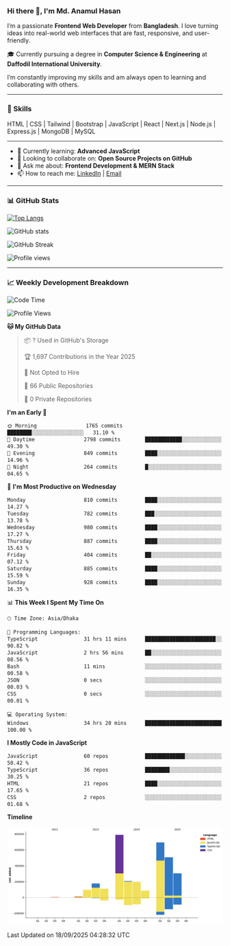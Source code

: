 ### Hi there 👋, I'm Md. Anamul Hasan

I’m a passionate **Frontend Web Developer** from **Bangladesh**. I love turning ideas into real-world web interfaces that are fast, responsive, and user-friendly.

🎓 Currently pursuing a degree in **Computer Science & Engineering** at **Daffodil International University**.

I’m constantly improving my skills and am always open to learning and collaborating with others.

---

### 🚀 Skills
HTML | CSS | Tailwind | Bootstrap | JavaScript | React | Next.js | Node.js | Express.js | MongoDB | MySQL 

---

- 🌱 Currently learning: **Advanced JavaScript**
- 👯 Looking to collaborate on: **Open Source Projects on GitHub**
- 💬 Ask me about: **Frontend Development & MERN Stack**
- 📫 How to reach me: [LinkedIn](https://www.linkedin.com/in/mdanamulhasan201) | [Email](mailto:anamulhasan3625@gmail.com)

---

### 📊 GitHub Stats

[![Top Langs](https://github-readme-stats.vercel.app/api/top-langs/?username=mdanamulhasan201&layout=compact)](https://github.com/anuraghazra/github-readme-stats)

![GitHub stats](https://github-readme-stats.vercel.app/api?username=mdanamulhasan201&show_icons=true&count_private=true&theme=tokyonight)

![GitHub Streak](https://streak-stats.demolab.com?user=mdanamulhasan201&theme=tokyonight)

![Profile views](https://gpvc.arturio.dev/mdanamulhasan201)

---

### 📈 Weekly Development Breakdown

<!--START_SECTION:waka-->
![Code Time](http://img.shields.io/badge/Code%20Time-711%20hrs%202%20mins-blue)

![Profile Views](http://img.shields.io/badge/Profile%20Views-0-blue)

**🐱 My GitHub Data** 

> 📦 ? Used in GitHub's Storage 
 > 
> 🏆 1,697 Contributions in the Year 2025
 > 
> 🚫 Not Opted to Hire
 > 
> 📜 66 Public Repositories 
 > 
> 🔑 0 Private Repositories 
 > 
**I'm an Early 🐤** 

```text
🌞 Morning                1765 commits        ████████░░░░░░░░░░░░░░░░░   31.10 % 
🌆 Daytime                2798 commits        ████████████░░░░░░░░░░░░░   49.30 % 
🌃 Evening                849 commits         ████░░░░░░░░░░░░░░░░░░░░░   14.96 % 
🌙 Night                  264 commits         █░░░░░░░░░░░░░░░░░░░░░░░░   04.65 % 
```
📅 **I'm Most Productive on Wednesday** 

```text
Monday                   810 commits         ████░░░░░░░░░░░░░░░░░░░░░   14.27 % 
Tuesday                  782 commits         ███░░░░░░░░░░░░░░░░░░░░░░   13.78 % 
Wednesday                980 commits         ████░░░░░░░░░░░░░░░░░░░░░   17.27 % 
Thursday                 887 commits         ████░░░░░░░░░░░░░░░░░░░░░   15.63 % 
Friday                   404 commits         ██░░░░░░░░░░░░░░░░░░░░░░░   07.12 % 
Saturday                 885 commits         ████░░░░░░░░░░░░░░░░░░░░░   15.59 % 
Sunday                   928 commits         ████░░░░░░░░░░░░░░░░░░░░░   16.35 % 
```


📊 **This Week I Spent My Time On** 

```text
🕑︎ Time Zone: Asia/Dhaka

💬 Programming Languages: 
TypeScript               31 hrs 11 mins      ███████████████████████░░   90.82 % 
JavaScript               2 hrs 56 mins       ██░░░░░░░░░░░░░░░░░░░░░░░   08.56 % 
Bash                     11 mins             ░░░░░░░░░░░░░░░░░░░░░░░░░   00.58 % 
JSON                     0 secs              ░░░░░░░░░░░░░░░░░░░░░░░░░   00.03 % 
CSS                      0 secs              ░░░░░░░░░░░░░░░░░░░░░░░░░   00.01 % 

💻 Operating System: 
Windows                  34 hrs 20 mins      █████████████████████████   100.00 % 
```

**I Mostly Code in JavaScript** 

```text
JavaScript               60 repos            █████████████░░░░░░░░░░░░   50.42 % 
TypeScript               36 repos            ████████░░░░░░░░░░░░░░░░░   30.25 % 
HTML                     21 repos            ████░░░░░░░░░░░░░░░░░░░░░   17.65 % 
CSS                      2 repos             ░░░░░░░░░░░░░░░░░░░░░░░░░   01.68 % 
```



**Timeline**

![Lines of Code chart](https://raw.githubusercontent.com/mdanamulhasan201/mdanamulhasan201/main/assets/bar_graph.png)


 Last Updated on 18/09/2025 04:28:32 UTC
<!--END_SECTION:waka-->
